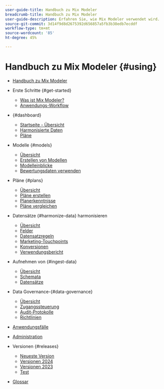 ```yaml
---
user-guide-title: Handbuch zu Mix Modeler
breadcrumb-title: Handbuch zu Mix Modeler
user-guide-description: Erfahren Sie, wie Mix Modeler verwendet wird.
source-git-commit: 3d14f9d8d2675392d656857a5fb3b38edb7ecddf
workflow-type: tm+mt
source-wordcount: '85'
ht-degree: 45%

---
```


# Handbuch zu Mix Modeler {#using}

+ [Handbuch zu Mix Modeler](/help/overview.md)

+ Erste Schritte {#get-started}
   + [Was ist Mix Modeler?](/help/get-started/about.md)
   + [Anwendungs-Workflow](/help/get-started/workflow.md)

+ {#dashboard}
   + [Startseite - Übersicht](/help/dashboard/overview.md)
   + [Harmonisierte Daten](/help/dashboard/harmonized-data.md)
   + [Pläne](/help/dashboard/plans.md)

+ Modelle {#models}
   + [Übersicht](/help/models/overview.md)
   + [Erstellen von Modellen](/help/models/build.md)
   + [Modelleinblicke](/help/models/insights.md)
   + [Bewertungsdaten verwenden](/help/models/scoring-data.md)

+ Pläne {#plans}
   + [Übersicht](/help/plans/overview.md)
   + [Pläne erstellen](/help/plans/build.md)
   + [Planerkenntnisse](/help/plans/insights.md)
   + [Pläne vergleichen](/help/plans/compare.md)

+ Datensätze {#harmonize-data} harmonisieren
   + [Übersicht](/help/harmonize-data/overview.md)
   + [Felder](/help/harmonize-data/fields.md)
   + [Datensatzregeln](/help/harmonize-data/dataset-rules.md)
   + [Marketing-Touchpoints](/help/harmonize-data/marketing-touchpoints.md)
   + [Konversionen](/help/harmonize-data/conversions.md)
   + [Verwendungsbericht](/help/harmonize-data/usage-report.md)

+ Aufnehmen von {#ingest-data}
   + [Übersicht](/help/ingest-data/overview.md)
   + [Schemata](/help/ingest-data/schemas.md)
   + [Datensätze](/help/ingest-data/datasets.md)

+ Data Governance-{#data-governance}
   + [Übersicht](/help/data-governance/overview.md)
   + [Zugangssteuerung](/help/data-governance/access-controls.md)
   + [Audit-Protokolle](/help/data-governance/audit-logs.md)
   + [Richtlinien](/help/data-governance/policies.md)

+ [Anwendungsfälle](/help/main-guide/use-cases.md)

+ [Administration](/help/main-guide/administration.md)

+ Versionen {#releases}
   + [Neueste Version](/help/releases/latest.md)
   + [Versionen 2024](/help/releases/2024.md)
   + [Versionen 2023](/help/releases/2023.md)
   + [Test](../releases/test.md)

+ [Glossar](/help/main-guide/glossary.md)
